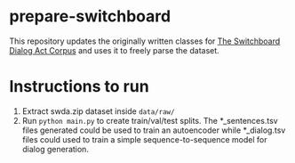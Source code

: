 # prepare-switchboard
This repository updates the originally written classes for [The Switchboard Dialog Act Corpus](https://compprag.christopherpotts.net/swda.html) and uses it to freely parse the dataset.

# Instructions to run
1. Extract swda.zip dataset inside `data/raw/`
2. Run `python main.py` to create train/val/test splits. The *_sentences.tsv files generated could be used to train an autoencoder while *_dialog.tsv files could used to train a simple sequence-to-sequence model for dialog generation.
